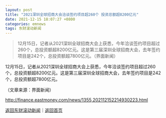 ```yaml
---
layout: post
title: "2021深圳全球招商大会洽谈签约项目超260个 投资总额超8200亿元"
date: 2021-12-15 18:07:27 +0800
categories: emnews
tags: 东财滚动新闻
---
```

> 12月15日，记者从2021深圳全球招商大会上获悉，今年洽谈签约项目超过260个，总投资额超8200亿元。这是第三届深圳全球招商大会，去年签约项目是242个，总投资额超7800亿元。（界面新闻）

<p>12月15日，记者从2021深圳全球招商大会上获悉，今年洽谈签约项目超过260个，总投资额超8200亿元。这是第三届深圳全球招商大会，去年签约项目是242个，总投资额超7800亿元。</p><p class="em_media">（文章来源：界面新闻）</p>

<http://finance.eastmoney.com/news/1355,202112152214930223.html>

[返回东财滚动新闻](//finews.withounder.com/emnews/)｜[返回首页](//finews.withounder.com/)